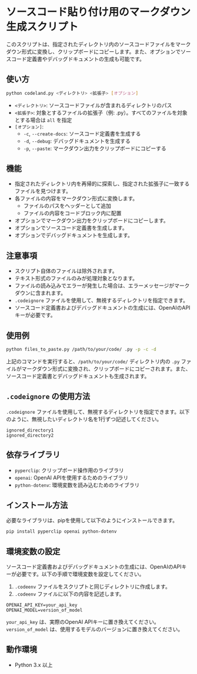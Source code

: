 
# ソースコード貼り付け用のマークダウン生成スクリプト

このスクリプトは、指定されたディレクトリ内のソースコードファイルをマークダウン形式に変換し、クリップボードにコピーします。また、オプションでソースコード定義書やデバッグドキュメントの生成も可能です。

## 使い方

```bash
python codeland.py <ディレクトリ> <拡張子> [オプション]
```

- `<ディレクトリ>`: ソースコードファイルが含まれるディレクトリのパス
- `<拡張子>`: 対象とするファイルの拡張子（例: .py）。すべてのファイルを対象とする場合は `all` を指定
- `[オプション]`:
  - `-c`, `--create-docs`: ソースコード定義書を生成する
  - `-d`, `--debug`: デバッグドキュメントを生成する
  - `-p`, `--paste`: マークダウン出力をクリップボードにコピーする

## 機能

- 指定されたディレクトリ内を再帰的に探索し、指定された拡張子に一致するファイルを見つけます。
- 各ファイルの内容をマークダウン形式に変換します。
  - ファイルのパスをヘッダーとして追加
  - ファイルの内容をコードブロック内に配置
- オプションでマークダウン出力をクリップボードにコピーします。
- オプションでソースコード定義書を生成します。
- オプションでデバッグドキュメントを生成します。

## 注意事項

- スクリプト自体のファイルは除外されます。
- テキスト形式のファイルのみが処理対象となります。
- ファイルの読み込みでエラーが発生した場合は、エラーメッセージがマークダウンに含まれます。
- `.codeignore` ファイルを使用して、無視するディレクトリを指定できます。
- ソースコード定義書およびデバッグドキュメントの生成には、OpenAIのAPIキーが必要です。

## 使用例

```bash
python files_to_paste.py /path/to/your/code/ .py -p -c -d
```

上記のコマンドを実行すると、`/path/to/your/code/` ディレクトリ内の `.py` ファイルがマークダウン形式に変換され、クリップボードにコピーされます。また、ソースコード定義書とデバッグドキュメントも生成されます。

## `.codeignore` の使用方法

`.codeignore` ファイルを使用して、無視するディレクトリを指定できます。以下のように、無視したいディレクトリ名を1行ずつ記述してください。

```ignore
ignored_directory1
ignored_directory2
```

## 依存ライブラリ

- `pyperclip`: クリップボード操作用のライブラリ
- `openai`: OpenAI APIを使用するためのライブラリ
- `python-dotenv`: 環境変数を読み込むためのライブラリ

## インストール方法

必要なライブラリは、pipを使用して以下のようにインストールできます。

```bash
pip install pyperclip openai python-dotenv
```

## 環境変数の設定

ソースコード定義書およびデバッグドキュメントの生成には、OpenAIのAPIキーが必要です。以下の手順で環境変数を設定してください。

1. `.codeenv` ファイルをスクリプトと同じディレクトリに作成します。
2. `.codeenv` ファイルに以下の内容を記述します。

```env
OPENAI_API_KEY=your_api_key
OPENAI_MODEL=version_of_model
```

`your_api_key` は、実際のOpenAI APIキーに置き換えてください。`version_of_model` は、使用するモデルのバージョンに置き換えてください。

## 動作環境

- Python 3.x 以上
